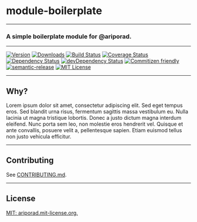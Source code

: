 # module-boilerplate
---

### A simple boilerplate module for @ariporad.

[//]: # "ProTip(tm): This is how you make a comment in markdown. Anything between the quotes is ignored."

---
[![Version][version-badge]][npm-link]
[![Downloads][downloads-badge]][npm-link]
[![Build Status][build-badge]][build-link]
[![Coverage Status][coverage-badge]][coverage-link]
[![Dependency Status][deps-badge]][deps-link]
[![devDependency Status][devDeps-badge]][devDeps-link]
[![Commitizen friendly][cz-badge]][cz-link]
[![semantic-release][sr-badge]][sr-link]
[![MIT License][license-badge]][license-link]


[//]: # "These use the npm package name"
[version-badge]: 	https://img.shields.io/npm/v/module-boilerplate.svg   "npm version"
[downloads-badge]: https://img.shields.io/npm/dm/module-boilerplate.svg "npm downloads"
[npm-link]:  http://npm.im/module-boilerplate                           "npm"

[license-badge]: https://img.shields.io/npm/l/module-boilerplate.svg    "MIT License"
[license-link]:  http://ariporad.mit-license.org             "MIT License"

[//]: # "The rest just use the repo slug"
[build-badge]: https://travis-ci.org/ariporad/module-boilerplate.svg                   "Travis CI Build Status"
[build-link]:  https://travis-ci.org/ariporad/module-boilerplate                       "Travis CI Build Status"

[deps-badge]: https://img.shields.io/david/ariporad/module-boilerplate.svg             "Dependency Status"
[deps-link]:  https://david-dm.org/ariporad/module-boilerplate                         "Dependency Status"

[devDeps-badge]: https://img.shields.io/david/dev/ariporad/module-boilerplate.svg      "devDependency Status"
[devDeps-link]:  https://david-dm.org/ariporad/module-boilerplate#info=devDependencies "devDependency Status"

[cz-badge]: https://img.shields.io/badge/commitizen-friendly-brightgreen.svg "Commitizen friendly"
[cz-link]: http://commitizen.github.io/cz-cli/                               "Commitizen friendly"

[sr-badge]: https://img.shields.io/badge/%20%20%F0%9F%93%A6%F0%9F%9A%80-semantic--release-e10079.svg
[sr-link]: https://github.com/semantic-release/semantic-release

[//]: # "This comes last, as it's really long"

[coverage-badge]: https://coveralls.io/repos/ariporad/module-boilerplate/badge.svg?branch=master&service=github "Code Coverage"
[coverage-link]: https://coveralls.io/github/ariporad/module-boilerplate?branch=master                          "Code Coverage"

---

## Why?

Lorem ipsum dolor sit amet, consectetur adipiscing elit. Sed eget tempus eros. Sed blandit urna risus, fermentum sagittis
massa vestibulum eu. Nulla lacinia ut magna tristique lobortis. Donec a justo dictum magna interdum eleifend. Nunc porta
sem leo, non molestie eros hendrerit vel. Quisque et ante convallis, posuere velit a, pellentesque sapien. Etiam euismod
tellus non justo vehicula efficitur.

---

## Contributing

See [CONTRIBUTING.md](CONTRIBUTING.md).

---

## License

[MIT: ariporad.mit-license.org.](http://ariporad.mit-license.org)
